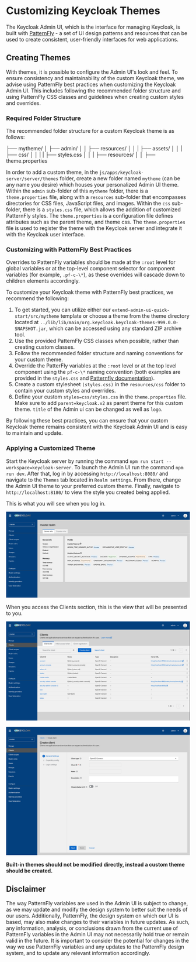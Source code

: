 # Customizing Keycloak Themes

The Keycloak Admin UI, which is the interface for managing Keycloak, is built with [PatternFly](https://www.patternfly.org/v4/) - a set of UI design patterns and resources that can be used to create consistent, user-friendly interfaces for web applications.

## Creating Themes

With themes, it is possible to configure the Admin UI's look and feel. To ensure consistency and maintainability of the custom Keycloak theme, we advise using PatternFly best practices when customizing the Keycloak Admin UI. This includes following the recommended folder structure and using PatternFly CSS classes and guidelines when creating custom styles and overrides.

### Required Folder Structure

The recommended folder structure for a custom Keycloak theme is as follows:

├── mytheme/
│ ├── admin/
│ │ ├── resources/
│ │ | ├── assets/
│ │ | ├── css/
│ │ | | ├── styles.css
│ │ | ├── resources/
│ │ ├── theme.properties

In order to add a custom theme, in the `js/apps/keycloak-server/server/themes` folder, create a new folder named `mytheme` (can be any name you desire) which houses your personalized Admin UI theme. Within the `admin` sub-folder of this `mytheme` folder, there is a `theme.properties` file, along with a `resources` sub-folder that encompasses directories for CSS files, JavaScript files, and images. Within the `css` sub-folder, there is a `styles.css` file, which allows the addition of customized PatternFly styles. The `theme.properties` is a configuration file defines attributes such as the parent theme, and theme css. The `theme.properties` file is used to register the theme with the Keycloak server and integrate it with the Keycloak user interface.

### Customizing with PatternFly Best Practices

Overrides to PatternFly variables should be made at the `:root` level for global variables or at the top-level component selector for component variables (for example, `.pf-c-\*`), as these overrides will cascade down to children elements accordingly.

To customize your Keycloak theme with PatternFly best practices, we recommend the following:

1. To get started, you can utilize either our `extend-admin-ui-quick-start/src/mytheme` template or choose a theme from the theme directory located at `../lib/lib/main/org.keycloak.keycloak-themes-999.0.0-SNAPSHOT.jar`, which can be accessed using any standard ZIP archive tool.
2. Use the provided PatternFly CSS classes when possible, rather than creating custom classes.
3. Follow the recommended folder structure and naming conventions for your custom theme.
4. Override the PatterFly variables at the `:root` level or at the top level component using the `pf-c-\*` naming convention (both examples are provided in the `styles.css` and [Patternfly documentation](https://www.patternfly.org/v4/developer-resources/global-css-variables/)).
5. Create a custom stylesheet `(styles.css)` in the `resources/css` folder to contain your custom styles and overrides.
6. Define your custom `styles=css/styles.css` in the `theme.properties` file. Make sure to add `parent=keycloak.v2` as parent theme for this custom theme. `title` of the Admin ui can be changed as well as `logo`.

By following these best practices, you can ensure that your custom Keycloak theme remains consistent with the Keycloak Admin UI and is easy to maintain and update.

### Applying a Customized Theme

Start the Keycloak server by running the command `npm run start --workspace=keycloak-server`. To launch the Admin UI run the command `npm run dev`. After that, log in by accessing `http://localhost:8080/` and navigate to the `Themes` tab located in `Realm settings`. From there, change the Admin UI theme to your preferred custom theme. Finally, navigate to `http://localhost:8180/` to view the style you created being applied.

This is what you will see when you log in.

![Keycloak Info Page](./img/keycloakInfo.png "Keycloak Info Page")

When you access the Clients section, this is the view that will be presented to you.

![Keycloak Clients Page](./img/keycloakClients.png "Keycloak Clients Page")

![Keycloak Create A New Client Page](./img/keycloakNewClient.png "Keycloak Create A New Client Page")

**Built-in themes should not be modified directly, instead a custom theme should be created.**

## Disclaimer

The way PatternFly variables are used in the Admin UI is subject to change, as we may update and modify the design system to better suit the needs of our users. Additionally, PatternFly, the design system on which our UI is based, may also make changes to their variables in future updates. As such, any information, analysis, or conclusions drawn from the current use of PatternFly variables in the Admin UI may not necessarily hold true or remain valid in the future. It is important to consider the potential for changes in the way we use PatternFly variables and any updates to the PatternFly design system, and to update any relevant information accordingly.
